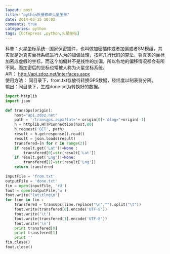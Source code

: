 ```yaml
---
layout: post
title: "python批量修改火星坐标"
date: 2014-03-15 10:02
comments: true
categories: python
tags: [Octopress ,python,火星坐标]
---
```

科普：火星坐标系统--国家保密插件，也叫做加密插件或者加偏或者SM模组，其实就是对真实坐标系统进行人为的加偏处理，按照几行代码的算法，将真实的坐标加密成虚假的坐标，而这个加偏并不是线性的加偏，所以各地的偏移情况都会有所不同。而加密后的坐标也常被人称为火星坐标系统。<br>
API：  http://api.zdoz.net/interfaces.aspx<br>
使用方法： 同目录下，from.txt存放待转换GPS数据，经纬度以制表符分隔。<br>
输出：同目录下，生成done.txt为转换好的数据。<br>
<!--more-->
```python
import httplib
import json
 
def transGps(origin):
    host="api.zdoz.net"
    path = '/transgps.aspx?lat='+ origin[0]+'&lng='+origin[-1]
    h = httplib.HTTPConnection(host,80)
    h.request('GET', path)
    result = h.getresponse().read()
    result = json.loads(result)
    transfered=[n for n in range(2)]
    if result.get('Lat')!=None :
        transfered[0]=str(result['Lat'])
    if result.get('Lng')!=None:
        transfered[1]=str(result['Lng'])
    return transfered
 
inputFile = 'from.txt'
outputFile = 'done.txt'
fin = open(inputFile, 'rU')
fout = open(outputFile,'w')
fout.write("lat\tlng\n")
for line in fin :
    transfered = transGps(line.replace("\n","").split("\t"))
    fout.write(transfered[0].encode('UTF-8'))
    fout.write('\t')
    fout.write(transfered[1].encode('UTF-8'))
    fout.write('\n')
    print transfered[0]
    print transfered[1]
    print ''
fin.close()
fout.close()
```
